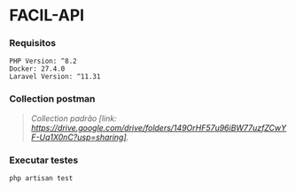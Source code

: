 # FACIL-API

### Requisitos
```text
PHP Version: ^8.2
Docker: 27.4.0
Laravel Version: ^11.31
```
### Collection postman

> _Collection padrão [link: https://drive.google.com/drive/folders/149OrHF57u96iBW77uzfZCwYF-Uq1X0nC?usp=sharing]._

### Executar testes

```shell
php artisan test
```
